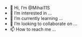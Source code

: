 - 👋 Hi, I’m @Mihai11S
- 👀 I’m interested in ...
- 🌱 I’m currently learning ...
- 💞️ I’m looking to collaborate on ...
- 📫 How to reach me ...

<!---
Mihai11S/Mihai11S is a ✨ special ✨ repository because its `README.md` (this file) appears on your GitHub profile.
You can click the Preview link to take a look at your changes.
--->
